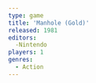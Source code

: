 ```yaml
---
type: game
title: 'Manhole (Gold)'
released: 1981
editors: 
  -Nintendo
players: 1
genres:
  - Action
---
```

